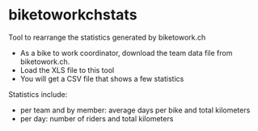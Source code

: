 # biketoworkchstats
Tool to rearrange the statistics generated by biketowork.ch

- As a bike to work coordinator, download the team data file from biketowork.ch.
- Load the XLS file to this tool
- You will get a CSV file that shows a few statistics

Statistics include:
- per team and by member: average days per bike and total kilometers
- per day: number of riders and total kilometers
